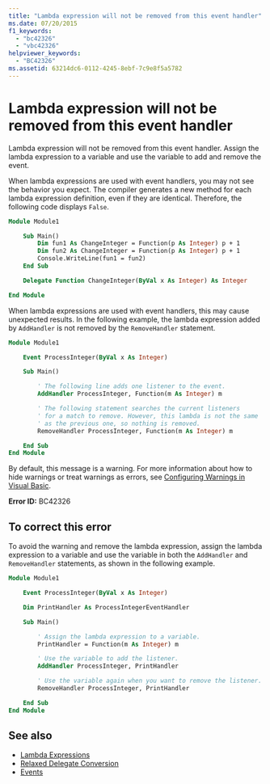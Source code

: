 ```yaml
---
title: "Lambda expression will not be removed from this event handler"
ms.date: 07/20/2015
f1_keywords:
  - "bc42326"
  - "vbc42326"
helpviewer_keywords:
  - "BC42326"
ms.assetid: 63214dc6-0112-4245-8ebf-7c9e8f5a5782
---
```

# Lambda expression will not be removed from this event handler

Lambda expression will not be removed from this event handler. Assign the lambda expression to a variable and use the variable to add and remove the event.

When lambda expressions are used with event handlers, you may not see the behavior you expect. The compiler generates a new method for each lambda expression definition, even if they are identical. Therefore, the following code displays `False`.

```vb
Module Module1

    Sub Main()
        Dim fun1 As ChangeInteger = Function(p As Integer) p + 1
        Dim fun2 As ChangeInteger = Function(p As Integer) p + 1
        Console.WriteLine(fun1 = fun2)
    End Sub

    Delegate Function ChangeInteger(ByVal x As Integer) As Integer

End Module
```

When lambda expressions are used with event handlers, this may cause unexpected results. In the following example, the lambda expression added by `AddHandler` is not removed by the `RemoveHandler` statement.

```vb
Module Module1

    Event ProcessInteger(ByVal x As Integer)

    Sub Main()

        ' The following line adds one listener to the event.
        AddHandler ProcessInteger, Function(m As Integer) m

        ' The following statement searches the current listeners
        ' for a match to remove. However, this lambda is not the same
        ' as the previous one, so nothing is removed.
        RemoveHandler ProcessInteger, Function(m As Integer) m

    End Sub
End Module
```

By default, this message is a warning. For more information about how to hide warnings or treat warnings as errors, see [Configuring Warnings in Visual Basic](/visualstudio/ide/configuring-warnings-in-visual-basic).

**Error ID:** BC42326

## To correct this error

To avoid the warning and remove the lambda expression, assign the lambda expression to a variable and use the variable in both the `AddHandler` and `RemoveHandler` statements, as shown in the following example.

```vb
Module Module1

    Event ProcessInteger(ByVal x As Integer)

    Dim PrintHandler As ProcessIntegerEventHandler

    Sub Main()

        ' Assign the lambda expression to a variable.
        PrintHandler = Function(m As Integer) m

        ' Use the variable to add the listener.
        AddHandler ProcessInteger, PrintHandler

        ' Use the variable again when you want to remove the listener.
        RemoveHandler ProcessInteger, PrintHandler

    End Sub
End Module
```

## See also

- [Lambda Expressions](../../../visual-basic/programming-guide/language-features/procedures/lambda-expressions.md)
- [Relaxed Delegate Conversion](../../../visual-basic/programming-guide/language-features/delegates/relaxed-delegate-conversion.md)
- [Events](../../../visual-basic/programming-guide/language-features/events/index.md)
